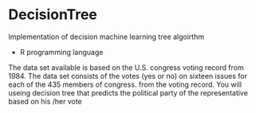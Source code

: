 # DecisionTree
 Implementation of decision machine learning tree algoirthm 
- R programming language 

The data set available is based on the U.S. congress
voting record from 1984. The data set consists of the votes (yes or no) on
sixteen issues for each of the 435 members of congress. from the voting
record. You will useing decision tree that predicts the political
party of the representative︎ based on his︎ /her vote
